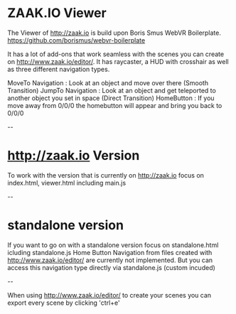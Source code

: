 # ZAAK.IO Viewer

The Viewer of http://zaak.io is build upon Boris Smus WebVR Boilerplate.
https://github.com/borismus/webvr-boilerplate

It has a lot of add-ons that work seamless with the scenes you can create on http://www.zaak.io/editor/.
It has raycaster, a HUD with crosshair as well as three different navigation types.

MoveTo Navigation : Look at an object and move over there (Smooth Transition)
JumpTo Navigation : Look at an object and get teleported to another object you set in space (Direct Transition)
HomeButton : If you move away from 0/0/0 the homebutton will appear and bring you back to 0/0/0


--

# http://zaak.io Version
To work with the version that is currently on http://zaak.io focus on index.html, viewer.html including main.js

--

# standalone version
If you want to go on with a standalone version focus on standalone.html icluding standalone.js
Home Button Navigation from files created with http://www.zaak.io/editor/ are currently not implemented.
But you can access this navigation type directly via standalone.js (custom incuded)

--

When using http://www.zaak.io/editor/ to create your scenes you can export every scene by clicking 'ctrl+e'

